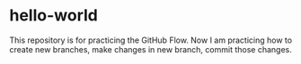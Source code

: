 # hello-world
This repository is for practicing the GitHub Flow.
Now I am practicing how to create new branches, make changes in new branch, commit those changes.

